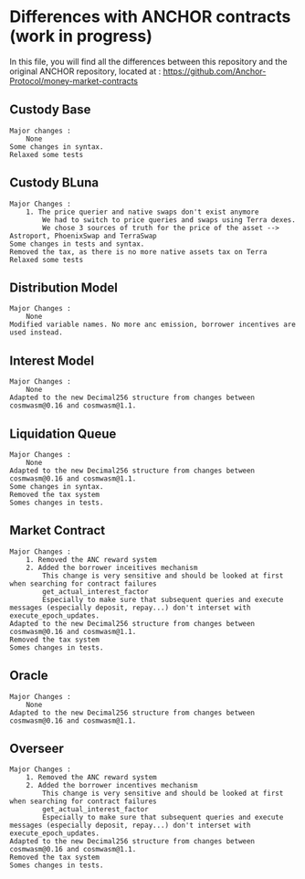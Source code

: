 # Differences with ANCHOR contracts (work in progress)

In this file, you will find all the differences between this repository and the original ANCHOR repository, located at : https://github.com/Anchor-Protocol/money-market-contracts


## Custody Base
	Major changes : 
		None
	Some changes in syntax.
	Relaxed some tests

## Custody BLuna
	Major Changes : 
		1. The price querier and native swaps don't exist anymore
			We had to switch to price queries and swaps using Terra dexes. 
			We chose 3 sources of truth for the price of the asset --> Astroport, PhoenixSwap and TerraSwap
	Some changes in tests and syntax.
	Removed the tax, as there is no more native assets tax on Terra
	Relaxed some tests

## Distribution Model
	Major Changes : 
		None
	Modified variable names. No more anc emission, borrower incentives are used instead.

## Interest Model
	Major Changes : 
		None
	Adapted to the new Decimal256 structure from changes between cosmwasm@0.16 and cosmwasm@1.1.

## Liquidation Queue
	Major Changes : 
		None
	Adapted to the new Decimal256 structure from changes between cosmwasm@0.16 and cosmwasm@1.1.
	Some changes in syntax.
	Removed the tax system
	Somes changes in tests.

## Market Contract
	Major Changes : 
		1. Removed the ANC reward system	
		2. Added the borrower inceitives mechanism
			This change is very sensitive and should be looked at first when searching for contract failures
			get_actual_interest_factor
			Especially to make sure that subsequent queries and execute messages (especially deposit, repay...) don't interset with execute_epoch_updates.
	Adapted to the new Decimal256 structure from changes between cosmwasm@0.16 and cosmwasm@1.1.
	Removed the tax system
	Somes changes in tests.

## Oracle
	Major Changes : 
		None
	Adapted to the new Decimal256 structure from changes between cosmwasm@0.16 and cosmwasm@1.1.

## Overseer
	Major Changes : 
		1. Removed the ANC reward system	
		2. Added the borrower incentives mechanism
			This change is very sensitive and should be looked at first when searching for contract failures
			get_actual_interest_factor
			Especially to make sure that subsequent queries and execute messages (especially deposit, repay...) don't interset with execute_epoch_updates.
	Adapted to the new Decimal256 structure from changes between cosmwasm@0.16 and cosmwasm@1.1.
	Removed the tax system
	Somes changes in tests.